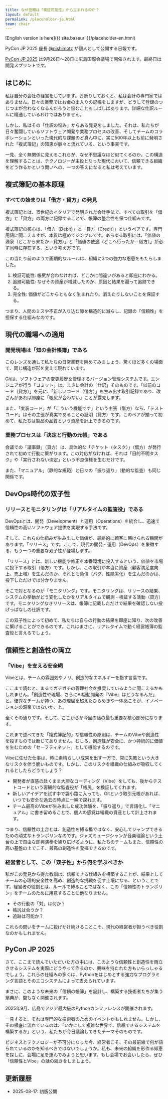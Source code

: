 ```yaml
---
title: なぜ信頼は「検証可能性」から生まれるのか？
layout: default
permalink: /placeholder-ja.html
team: chair
---
```


[English version is here]({{ site.baseurl }}/placeholder-en.html)

PyCon JP 2025 座長 [@nishimotz](https://d.nishimotz.com/aboutme) が個人として公開する日報です。

[PyCon JP 2025](https://2025.pycon.jp/) は9月26日〜28日に広島国際会議場で開催されます。最終日は開発スプリントです。

## はじめに

私は自分の会社の経営をしています。お断りしておくと、私は会計の専門家ではありません。日々の業務ではお金の出入りの記帳をしますが、どうして登録のつじつまが合わなくなるんだろうと悩むこともしばしばあります。詳細な仕訳ルールに精通しているわけではありません。

しかし、私はその「仕訳の悩み」からある発見をしました。それは、私たちが日々奮闘しているソフトウェア開発や業務プロセスの改善、そしてチームのコラボレーションといった現代的な課題のど真ん中に、実に500年以上も前に発明された「複式簿記」の知恵が脈々と流れている、という事実です。

一見、全く無関係に見えるこれらが、なぜ不思議なほど似てくるのか。この構造を理解することは、テクノロジーが主役となった現代において、信頼できる組織をどう作るかという問いへの、一つの答えになると私は考えています。

## 複式簿記の基本原理

### すべての始まりは「借方・貸方」の発見

複式簿記とは、15世紀のイタリアで発明された会計手法で、すべての取引を「借方」と「貸方」の両方に記録することで、帳簿の整合性を保つ仕組みです。

複式簿記の核心は、「借方（Debit）」と「貸方（Credit）」というペアです。専門用語に聞こえますが、本質は極めてシンプルです。あらゆる取引には、「価値の源泉（どこから来たか＝貸方）」と「価値の使途（どこへ行ったか＝借方）」が必ず同時に存在する、という考え方です。

この当たり前のようで画期的なルールは、組織に3つの強力な恩恵をもたらしました。

1. 検証可能性: 帳尻が合わなければ、どこかに間違いがあると即座にわかる。
2. 追跡可能性: なぜその資産が増減したのか、原因と結果を遡って追跡できる。
3. 完全性: 価値がどこからともなく生まれたり、消えたりしないことを保証する。

つまり、人間のミスや不正が入り込む隙を構造的に減らし、記録の「信頼性」を担保する仕組みなのです。

## 現代の職場への適用

### 開発現場は「知の会計帳簿」である

このレンズを通して私たちの日常業務を眺めてみましょう。驚くほど多くの場面で、同じ構造が形を変えて現れています。

Gitは、ソフトウェアの変更履歴を管理するバージョン管理システムです。エンジニアが行う「コミット」は、まさに会計の「仕訳」そのものです。「以前のコード（貸方）」を元に、「新しいコード（借方）」を生み出す取引記録であり、改ざんがあれば即座に「帳尻が合わない」ことが露見します。

また、「実装コード」が「こういう機能です」という主張（借方）なら、「テストコード」はその主張が真実であることの証明（貸方）です。このペアが揃って初めて、私たちは製品の品質という資産を計上できるのです。

### 業務プロセスは「決定と行動の元帳」である

会議での「議事録」（貸方）は、具体的な「チケット（タスク）」（借方）が発行されて初めて行動に繋がります。この対応がなければ、それは「目的不明タスク」や「実行されない決定」という不良債権を生むだけです。

また、「マニュアル」（静的な規範）と日々の「振り返り」（動的な監査）も同じ関係です。

## DevOps時代の双子性

### リリースとモニタリングは「リアルタイムの監査役」である

DevOpsとは、開発（Development）と運用（Operations）を統合し、迅速で信頼性の高いソフトウェア提供を実現する手法です。

そして、これらの仕組みが生み出した価値が、最終的に顧客に届けられる瞬間があります。「リリース」です。ここで、現代の開発・運用（DevOps）を象徴する、もう一つの重要な双子性が登場します。

「リリース」とは、新しい機能や修正を本番環境に投入するという、価値を市場に投下する取引（借方）です。しかし、この取引が本当に資産（顧客満足度向上、売上増）を生んだのか、それとも負債（バグ、性能劣化）を生んだのかは、投下しただけでは分かりません。

そこで対となるのが「モニタリング」です。モニタリングは、リリースの結果、システムの挙動がどう変化したかをリアルタイムで観測・検証する活動（貸方）です。モニタリングなきリリースは、帳簿に記載しただけで結果を確認しない投げっぱなしの仕訳です。

この双子性によって初めて、私たちは自らの行動の結果を即座に知り、次の改善に繋げることができるのです。これはまさに、リアルタイムで動く経営帳簿の監査役と言えるでしょう。

## 信頼性と創造性の両立

### 「Vibe」を支える安全網

Vibeとは、チームの雰囲気やノリ、創造的なエネルギーを指す言葉です。

ここまで読むと、まるでガチガチの管理社会を推奨しているように聞こえるかもしれません。「創造性や現場、さらにAI駆動開発の『Vibe』はどうなるんだ」と。優秀なチームが持つ、あの理屈を超えたひらめきや一体感こそが、イノベーションの源泉ではないか、と。

全くその通りです。そして、ここからが今回の話の最も重要な核心部分になります。

これまで述べてきた「複式簿記的」な信頼性の原則は、チームのVibeや創造性を殺すものでは断じてありません。むしろ、創造性が安全に、かつ持続的に価値を生むための「セーフティネット」として機能するのです。

Vibeに任せた仕事は、時に素晴らしい成果を出す一方で、常に失敗という大きなリスクを伴う脆いものです。しかし、このリスクを組織の仕組みが吸収してくれるとしたらどうでしょう？

* 開発者が直感の赴くまま大胆なコーディング（Vibe）をしても、後からテストコードという客観的な監査役が「帳尻」を検証してくれます。
* 新しいアイデアを試す中で袋小路に入っても、Gitという取引元帳があれば、いつでも安全な過去の時点に一瞬で戻れます。
* チーム最高のVibeが生み出した成功体験を、「振り返り」で言語化し「マニュアル」に書き留めることで、個人の感覚は組織の資産として計上されます。

つまり、信頼性の土台とは、創造性を縛る檻ではなく、安心してジャンプできるための頑丈なトランポリンなのです。ジャズミュージシャンが音楽理論という土台の上で自由な即興演奏を繰り広げるように、私たちのチームもまた、信頼性の高い基盤の上でこそ、最高の創造性を発揮できるのです。

### 経営者として、この「双子性」から何を学ぶべきか

私がこの発見から得た教訓は、信頼できる仕組みを構築することが、結果としてチームの心理的安全性を高め、創造的な挑戦を促す土壌になる、ということです。経営者の役割とは、ルールで縛ることではなく、この「信頼性のトランポリン」をチームのために用意することに他なりません。

* その行動の「対」は何か？
* 帳尻は合うか？
* 追跡は可能か？

これらの問いをチームに投げかけ続けることこそ、現代の経営者が担うべき役割なのかもしれません。

## PyCon JP 2025

さて、ここまで読んでいただいた方の中には、このような信頼性と創造性を両立させるシステムを実際にどうやって作るのか、興味を持たれた方もいらっしゃるでしょう。これらの仕組みの多くは、Pythonをはじめとする強力なプログラミング言語とそのエコシステムによって支えられています。

まさに、このような未来の「信頼の帳簿」を設計し、構築する技術者たちが集う祭典が、間もなく開催されます。

2025年9月、広島でアジア最大級のPythonカンファレンスが開催されます。

一見すると、それは専門的な技術者のためのイベントかもしれません。しかし、その根底に流れているのは、「いかにして複雑な世界で、信頼できるシステムを構築するか」という、私たちが今日議論してきたテーマそのものです。

ビジネスとテクノロジーが不可分になった今、経営者こそ、その最前線で何が語られているのかを知るべきではないでしょうか。私も、未来の組織を形作る知恵を探しに、会場に足を運んでみようと思います。もし会場でお会いしたら、ぜひ「信頼性とVibe」の話の続きをしましょう。

## 更新履歴

- 2025-08-17: 初版公開
